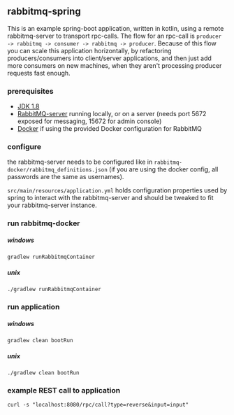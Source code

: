 ## rabbitmq-spring

This is an example spring-boot application, written in kotlin, using a remote rabbitmq-server to transport rpc-calls.
The flow for an rpc-call is `producer -> rabbitmq -> consumer -> rabbitmq -> producer`.
Because of this flow you can scale this application horizontally, by refactoring producers/consumers into client/server applications,
and then just add more consumers on new machines, when they aren't processing producer requests fast enough.

### prerequisites

* [JDK 1.8](http://www.oracle.com/technetwork/java/javase/downloads/jdk8-downloads-2133151.html)
* [RabbitMQ-server](https://www.rabbitmq.com/#getstarted) running locally, or on a server
(needs port 5672 exposed for messaging, 15672 for admin console)
* [Docker](https://www.docker.com/) if using the provided Docker configuration for RabbitMQ

### configure

the rabbitmq-server needs to be configured like in `rabbitmq-docker/rabbitmq_definitions.json`
(if you are using the docker config, all passwords are the same as usernames).

`src/main/resources/application.yml` holds configuration properties used by spring to interact with the rabbitmq-server
and should be tweaked to fit your rabbitmq-server instance.

### run rabbitmq-docker

##### windows

`gradlew runRabbitmqContainer`

##### unix

`./gradlew runRabbitmqContainer`

### run application

##### windows

`gradlew clean bootRun`

##### unix

`./gradlew clean bootRun`

### example REST call to application

`curl -s "localhost:8080/rpc/call?type=reverse&input=input"`